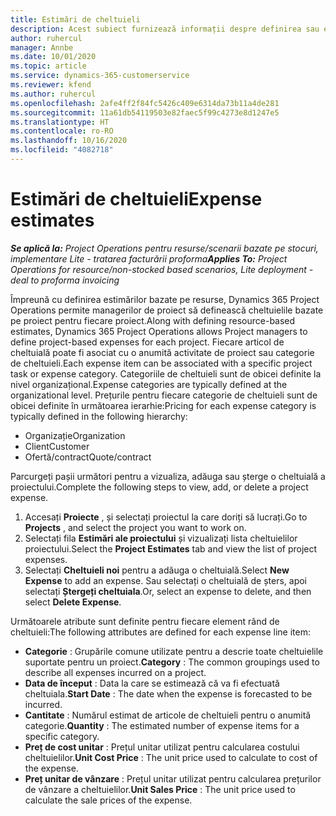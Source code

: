```yaml
---
title: Estimări de cheltuieli
description: Acest subiect furnizează informații despre definirea sau estimarea cheltuielilor bazate pe proiecte.
author: ruhercul
manager: Annbe
ms.date: 10/01/2020
ms.topic: article
ms.service: dynamics-365-customerservice
ms.reviewer: kfend
ms.author: ruhercul
ms.openlocfilehash: 2afe4ff2f84fc5426c409e6314da73b11a4de281
ms.sourcegitcommit: 11a61db54119503e82faec5f99c4273e8d1247e5
ms.translationtype: HT
ms.contentlocale: ro-RO
ms.lasthandoff: 10/16/2020
ms.locfileid: "4082718"
---
```

# <a name="expense-estimates"></a><span data-ttu-id="0e4d8-103">Estimări de cheltuieli</span><span class="sxs-lookup"><span data-stu-id="0e4d8-103">Expense estimates</span></span>
<span data-ttu-id="0e4d8-104">_**Se aplică la:** Project Operations pentru resurse/scenarii bazate pe stocuri, implementare Lite - tratarea facturării proforma_</span><span class="sxs-lookup"><span data-stu-id="0e4d8-104">_**Applies To:** Project Operations for resource/non-stocked based scenarios, Lite deployment - deal to proforma invoicing_</span></span>

<span data-ttu-id="0e4d8-105">Împreună cu definirea estimărilor bazate pe resurse, Dynamics 365 Project Operations permite managerilor de proiect să definească cheltuielile bazate pe proiect pentru fiecare proiect.</span><span class="sxs-lookup"><span data-stu-id="0e4d8-105">Along with defining resource-based estimates, Dynamics 365 Project Operations allows Project managers to define project-based expenses for each project.</span></span> <span data-ttu-id="0e4d8-106">Fiecare articol de cheltuială poate fi asociat cu o anumită activitate de proiect sau categorie de cheltuieli.</span><span class="sxs-lookup"><span data-stu-id="0e4d8-106">Each expense item can be associated with a specific project task or expense category.</span></span> <span data-ttu-id="0e4d8-107">Categoriile de cheltuieli sunt de obicei definite la nivel organizațional.</span><span class="sxs-lookup"><span data-stu-id="0e4d8-107">Expense categories are typically defined at the organizational level.</span></span> <span data-ttu-id="0e4d8-108">Prețurile pentru fiecare categorie de cheltuieli sunt de obicei definite în următoarea ierarhie:</span><span class="sxs-lookup"><span data-stu-id="0e4d8-108">Pricing for each expense category is typically defined in the following hierarchy:</span></span>

- <span data-ttu-id="0e4d8-109">Organizație</span><span class="sxs-lookup"><span data-stu-id="0e4d8-109">Organization</span></span>
- <span data-ttu-id="0e4d8-110">Client</span><span class="sxs-lookup"><span data-stu-id="0e4d8-110">Customer</span></span>
- <span data-ttu-id="0e4d8-111">Ofertă/contract</span><span class="sxs-lookup"><span data-stu-id="0e4d8-111">Quote/contract</span></span>

<span data-ttu-id="0e4d8-112">Parcurgeți pașii următori pentru a vizualiza, adăuga sau șterge o cheltuială a proiectului.</span><span class="sxs-lookup"><span data-stu-id="0e4d8-112">Complete the following steps to view, add, or delete a project expense.</span></span>

1. <span data-ttu-id="0e4d8-113">Accesați **Proiecte** , și selectați proiectul la care doriți să lucrați.</span><span class="sxs-lookup"><span data-stu-id="0e4d8-113">Go to **Projects** , and select the project you want to work on.</span></span>
2. <span data-ttu-id="0e4d8-114">Selectați fila **Estimări ale proiectului** și vizualizați lista cheltuielilor proiectului.</span><span class="sxs-lookup"><span data-stu-id="0e4d8-114">Select the **Project Estimates** tab and view the list of project expenses.</span></span>
3. <span data-ttu-id="0e4d8-115">Selectați **Cheltuieli noi** pentru a adăuga o cheltuială.</span><span class="sxs-lookup"><span data-stu-id="0e4d8-115">Select **New Expense** to add an expense.</span></span> <span data-ttu-id="0e4d8-116">Sau selectați o cheltuială de șters, apoi selectați **Ștergeți cheltuiala**.</span><span class="sxs-lookup"><span data-stu-id="0e4d8-116">Or, select an expense to delete, and then select **Delete Expense**.</span></span>

<span data-ttu-id="0e4d8-117">Următoarele atribute sunt definite pentru fiecare element rând de cheltuieli:</span><span class="sxs-lookup"><span data-stu-id="0e4d8-117">The following attributes are defined for each expense line item:</span></span>

- <span data-ttu-id="0e4d8-118">**Categorie** : Grupările comune utilizate pentru a descrie toate cheltuielile suportate pentru un proiect.</span><span class="sxs-lookup"><span data-stu-id="0e4d8-118">**Category** : The common groupings used to describe all expenses incurred on a project.</span></span>
- <span data-ttu-id="0e4d8-119">**Data de început** : Data la care se estimează că va fi efectuată cheltuiala.</span><span class="sxs-lookup"><span data-stu-id="0e4d8-119">**Start Date** : The date when the expense is forecasted to be incurred.</span></span>
- <span data-ttu-id="0e4d8-120">**Cantitate** : Numărul estimat de articole de cheltuieli pentru o anumită categorie.</span><span class="sxs-lookup"><span data-stu-id="0e4d8-120">**Quantity** : The estimated number of expense items for a specific category.</span></span>
- <span data-ttu-id="0e4d8-121">**Preț de cost unitar** : Prețul unitar utilizat pentru calcularea costului cheltuielilor.</span><span class="sxs-lookup"><span data-stu-id="0e4d8-121">**Unit Cost Price** : The unit price used to calculate to cost of the expense.</span></span>
- <span data-ttu-id="0e4d8-122">**Preț unitar de vânzare** : Prețul unitar utilizat pentru calcularea prețurilor de vânzare a cheltuielilor.</span><span class="sxs-lookup"><span data-stu-id="0e4d8-122">**Unit Sales Price** : The unit price used to calculate the sale prices of the expense.</span></span>

